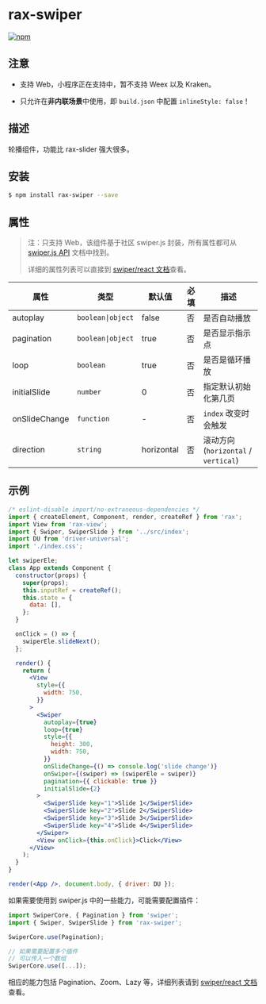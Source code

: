# rax-swiper

[![npm](https://img.shields.io/npm/v/rax-swiper.svg)](https://www.npmjs.com/package/rax-swiper)

## 注意

- 支持 Web，小程序正在支持中，暂不支持 Weex 以及 Kraken。

- 只允许在**非内联场景**中使用，即 `build.json` 中配置 `inlineStyle: false`！

## 描述

轮播组件，功能比 rax-slider 强大很多。

## 安装

```bash
$ npm install rax-swiper --save
```

## 属性

> 注：只支持 Web，该组件基于社区 swiper.js 封装，所有属性都可从 [swiper.js API](https://swiperjs.com/api/) 文档中找到。
>
> 详细的属性列表可以直接到 [swiper/react 文档](https://swiperjs.com/react)查看。

| **属性**      | **类型**          | **默认值** | **必填** | **描述**                             |
| ------------- | ----------------- | ---------- | -------- | ------------------------------------ |
| autoplay      | `boolean\|object` | false      | 否       | 是否自动播放                         |
| pagination    | `boolean\|object` | true       | 否       | 是否显示指示点                       |
| loop          | `boolean`         | true       | 否       | 是否是循环播放                       |
| initialSlide  | `number`          | 0          | 否       | 指定默认初始化第几页                 |
| onSlideChange | `function`        | -          | 否       | `index` 改变时会触发                 |
| direction     | `string`          | horizontal | 否       | 滚动方向 (`horizontal` / `vertical`) |

## 示例

```jsx
/* eslint-disable import/no-extraneous-dependencies */
import { createElement, Component, render, createRef } from 'rax';
import View from 'rax-view';
import { Swiper, SwiperSlide } from '../src/index';
import DU from 'driver-universal';
import './index.css';

let swiperEle;
class App extends Component {
  constructor(props) {
    super(props);
    this.inputRef = createRef();
    this.state = {
      data: [],
    };
  }

  onClick = () => {
    swiperEle.slideNext();
  };

  render() {
    return (
      <View
        style={{
          width: 750,
        }}
      >
        <Swiper
          autoplay={true}
          loop={true}
          style={{
            height: 300,
            width: 750,
          }}
          onSlideChange={() => console.log('slide change')}
          onSwiper={(swiper) => (swiperEle = swiper)}
          pagination={{ clickable: true }}
          initialSlide={2}
        >
          <SwiperSlide key="1">Slide 1</SwiperSlide>
          <SwiperSlide key="2">Slide 2</SwiperSlide>
          <SwiperSlide key="3">Slide 3</SwiperSlide>
          <SwiperSlide key="4">Slide 4</SwiperSlide>
        </Swiper>
        <View onClick={this.onClick}>Click</View>
      </View>
    );
  }
}

render(<App />, document.body, { driver: DU });
```

如果需要使用到 swiper.js 中的一些能力，可能需要配置插件：

```js
import SwiperCore, { Pagination } from 'swiper';
import { Swiper, SwiperSlide } from 'rax-swiper';

SwiperCore.use(Pagination);

// 如果需要配置多个插件
// 可以传入一个数组
SwiperCore.use([...]);
```

相应的能力包括 Pagination、Zoom、Lazy 等，详细列表请到 [swiper/react 文档](https://swiperjs.com/react#usage)查看。
